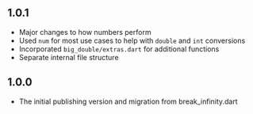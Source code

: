 ## 1.0.1

- Major changes to how numbers perform
- Used `num` for most use cases to help with `double` and `int` conversions
- Incorporated `big_double/extras.dart` for additional functions
- Separate internal file structure

## 1.0.0

- The initial publishing version and migration from break_infinity.dart
